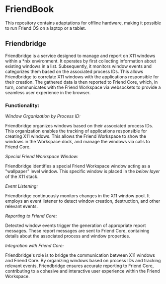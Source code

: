 # FriendBook

This repository contains adaptations for offline hardware, making it possible to 
run Friend OS on a laptop or a tablet.


## Friendbridge

Friendbridge is a service designed to manage and report on X11 windows within a 
*nix environment. It operates by first collecting information about existing 
windows in a list. Subsequently, it monitors window events and categorizes them 
based on the associated process IDs. This allows Friendbridge to correlate X11 
windows with the applications responsible for their creation. The gathered data 
is then reported to Friend Core, which, in turn, communicates with the Friend 
Workspace via websockets to provide a seamless user experience in the browser.

### Functionality:

*Window Organization by Process ID:*

Friendbridge organizes windows based on their associated process IDs.
This organization enables the tracking of applications responsible for creating 
X11 windows. This allows the Friend Workspace to show the windows in the 
Workspace dock, and manage the windows via calls to Friend Core.

*Special Friend Workspace Window:*

Friendbridge identifies a special Friend Workspace window acting as a 
"wallpaper" level window. This specific window is placed in the *below layer* of 
the X11 stack.

*Event Listening:*

Friendbridge continuously monitors changes in the X11 window pool.
It employs an event listener to detect window creation, destruction, and other 
relevant events.

*Reporting to Friend Core:*

Detected window events trigger the generation of appropriate report messages.
These report messages are sent to Friend Core, containing details about the 
associated process and window properties.

*Integration with Friend Core:*

Friendbridge's role is to bridge the communication between X11 windows and 
Friend Core. By organizing windows based on process IDs and tracking relevant 
events, Friendbridge ensures accurate reporting to Friend Core, contributing to 
a cohesive and interactive user experience within the Friend Workspace.


